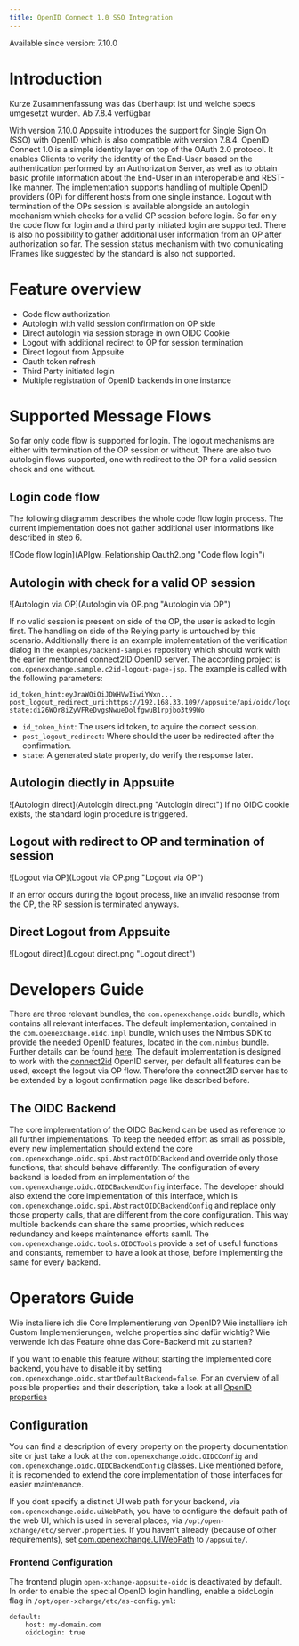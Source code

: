 ```yaml
---
title: OpenID Connect 1.0 SSO Integration
---
```

Available since version: 7.10.0


# Introduction
Kurze Zusammenfassung was das überhaupt ist und welche specs umgesetzt wurden. Ab 7.8.4 verfügbar

With version 7.10.0 Appsuite introduces the support for Single Sign On (SSO) with OpenID which is also compatible with version 7.8.4. OpenID Connect 1.0 is a simple identity layer on top of the OAuth 2.0 protocol. It enables Clients to verify the identity of the End-User based on the authentication performed by an Authorization Server, as well as to obtain basic profile information about the End-User in an interoperable and REST-like manner. The implementation supports handling of multiple OpenID providers (OP) for different hosts from one single instance. Logout with termination of the OPs session is available alongside an autologin mechanism which checks for a valid OP session before login. So far only the code flow for login and a third party initiated login are supported. There is also no possibility to gather additional user information from an OP after authorization so far. The session status mechanism with two comunicating IFrames like suggested by the standard is also not supported.

# Feature overview
* Code flow authorization
* Autologin with valid session confirmation on OP side
* Direct autologin via session storage in own OIDC Cookie
* Logout with additional redirect to OP for session termination
* Direct logout from Appsuite
* Oauth token refresh
* Third Party initiated login
* Multiple registration of OpenID backends in one instance

# Supported Message Flows
So far only code flow is supported for login. The logout mechanisms are either with termination of the OP session or without. There are also two autologin flows supported, one with redirect to the OP for a valid session check and one without.

## Login code flow
The following diagramm describes the whole code flow login process. The current implementation does not gather additional user informations like described in step 6.

![Code flow login](APIgw_Relationship Oauth2.png "Code flow login")


## Autologin with check for a valid OP session
![Autologin via OP](Autologin via OP.png "Autologin via OP")

If no valid session is present on side of the OP, the user is asked to login first. The handling on side of the Relying party is untouched by this scenario. Additionally there is an example implementation of the verification dialog in the `examples/backend-samples` repository which should work with the earlier mentioned connect2ID OpenID server. The according project is `com.openexchange.sample.c2id-logout-page-jsp`. The example is called with the following parameters:


	id_token_hint:eyJraWQiOiJDWHVwIiwiYWxn...
	post_logout_redirect_uri:https://192.168.33.109//appsuite/api/oidc/logout
	state:di26WOr8iZyVFReDvgsNwueDolfgwuB1rpjbo3t99Wo

* `id_token_hint`: The users id token, to aquire the correct session.
* `post_logout_redirect`: Where should the user be redirected after the confirmation.
* `state`: A generated state property, do verify the response later.

## Autologin diectly in Appsuite
![Autologin direct](Autologin direct.png "Autologin direct")
If no OIDC cookie exists, the standard login procedure is triggered.

## Logout with redirect to OP and termination of session
![Logout via OP](Logout via OP.png "Logout via OP")

If an error occurs during the logout process, like an invalid response from the OP, the RP session is terminated anyways.

## Direct Logout from Appsuite
![Logout direct](Logout direct.png "Logout direct")

# Developers Guide
There are three relevant bundles, the `com.openexchange.oidc` bundle, which contains all relevant interfaces. The default implementation, contained in the `com.openexchange.oidc.impl` bundle, which uses the Nimbus SDK to provide the needed OpenID features, located in the `com.nimbus` bundle. Further details can be found [here](https://connect2id.com/products/nimbus-oauth-openid-connect-sdk). The default implementation is designed to work with the [connect2id](https://connect2id.com/products/server) OpenID server, per default all features can be used, except the logout via OP flow. Therefore the connect2ID server has to be extended by a logout confirmation page like described before.

## The OIDC Backend
The core implementation of the OIDC Backend can be used as reference to all further implementations. To keep the needed effort as small as possible, every new implementation should extend the core `com.openexchange.oidc.spi.AbstractOIDCBackend` and override only those functions, that should behave differently. The configuration of every backend is loaded from an implementation of the `com.openexchange.oidc.OIDCBackendConfig` interface. The developer should also extend the core implementation of this interface, which is `com.openexchange.oidc.spi.AbstractOIDCBackendConfig` and replace only those property calls, that are different from the core configuration. This way multiple backends can share the same proprties, which reduces redundancy and keeps maintenance efforts samll. The `com.openexchange.oidc.tools.OIDCTools` provide a set of useful functions and constants, remember to have a look at those, before implementing the same for every backend.

# Operators Guide

Wie installiere ich die Core Implementierung von OpenID? Wie installiere ich Custom Implementierungen, welche properties sind dafür wichtig? Wie verwende ich das Feature ohne das Core-Backend mit zu starten?

If you want to enable this feature without starting the implemented core backend, you have to disable it by setting `com.openexchange.oidc.startDefaultBackend=false`. For an overview of all possible properties and their description, take a look at all [OpenID properties](https://documentation.open-xchange.com/components/middleware/config/develop/index.html#mode=features&feature=OIDC)

## Configuration
You can find a description of every property on the property documentation site or just take a look at the `com.openexchange.oidc.OIDCConfig` and `com.openexchange.oidc.OIDCBackendConfig` classes. Like mentioned before, it is recomended to extend the core implementation of those interfaces for easier maintenance.

If you dont specify a distinct UI web path for your backend, via `com.openexchange.oidc.uiWebPath`, you have to configure the default path of the web UI, which is used in several places, via `/opt/open-xchange/etc/server.properties`. If you haven't already (because of other requirements), set [com.openexchange.UIWebPath](https://documentation.open-xchange.com/components/middleware/config/{{version}}/index.html#com.openexchange.UIWebPath) to `/appsuite/`.

### Frontend Configuration

The frontend plugin `open-xchange-appsuite-oidc` is deactivated by default. In order to enable the special OpenID login handling, enable a oidcLogin flag in `/opt/open-xchange/etc/as-config.yml`:

    default:
        host: my-domain.com
        oidcLogin: true
